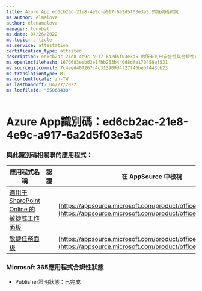```yaml
---
title: Azure App ed6cb2ac-21e8-4e9c-a917-6a2d5f03e3a5 的識別碼資訊
ms.author: elmalova
author: elenamalova
manager: tonybal
ms.date: 04/26/2022
ms.topic: article
ms.service: attestation
certification_type: attested
description: ed6cb2ac-21e8-4e9c-a917-6a2d5f03e3a5 的所有可用安全性與合規性資訊。
ms.openlocfilehash: 1676683eebd3e1fbb253b440d8dfe170456af531
ms.sourcegitcommit: 7c4eed407267c4c313909d4f27f46bebf443cb23
ms.translationtype: MT
ms.contentlocale: zh-TW
ms.lasthandoff: 04/27/2022
ms.locfileid: "65068430"
---
```

# <a name="azure-app-id-ed6cb2ac-21e8-4e9c-a917-6a2d5f03e3a5"></a>Azure App識別碼：ed6cb2ac-21e8-4e9c-a917-6a2d5f03e3a5


### <a name="apps-associated-with-this-id"></a>與此識別碼相關聯的應用程式：
| **應用程式名稱** | **認證** | **在 AppSource 中檢視** |
|--------------|---------------|-----------------------|
| [適用于 SharePoint Online 的敏捷式工作面板](../forward/WA200002087.md) |  | [https://appsource.microsoft.com/product/office/WA200002087](https://appsource.microsoft.com/product/office/WA200002087) |
| [敏捷任務面板](../forward/WA200002162.md) |  | [https://appsource.microsoft.com/product/office/WA200002162](https://appsource.microsoft.com/product/office/WA200002162) |

### <a name="microsoft-365-app-compliance-status"></a>Microsoft 365應用程式合規性狀態
- Publisher證明狀態：已完成
